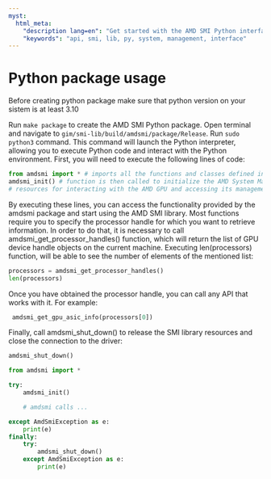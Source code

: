 ```yaml
---
myst:
  html_meta:
    "description lang=en": "Get started with the AMD SMI Python interface."
    "keywords": "api, smi, lib, py, system, management, interface"
---
```


# Python package usage

Before creating python package make sure that python version on your sistem is at least 3.10

Run ```make package``` to create the AMD SMI Python package.
Open terminal and navigate to ```gim/smi-lib/build/amdsmi/package/Release```.
Run ```sudo python3``` command. This command will launch the Python interpreter, allowing you to execute Python code and interact with the Python environment.
First, you will need to execute the following lines of code:
```python
from amdsmi import * # imports all the functions and classes defined in the amdsmi package, allowing you to use them directly without specifying the package name.
amdsmi_init() # function is then called to initialize the AMD System Management Interface (SMI) library. This function sets up the necessary environment and
# resources for interacting with the AMD GPU and accessing its management information.
```
By executing these lines, you can access the functionality provided by the amdsmi package and start using the AMD SMI library.
Most functions require you to specify the processor handle for which you want to retrieve information. In order to do that, it is necessary to call amdsmi_get_processor_handles() function, which will return the list of GPU device handle objects on the current machine. Executing len(processors) function, will be able to see the number of elements of the mentioned list:
```python
processors = amdsmi_get_processor_handles()
len(processors)
```
Once you have obtained the processor handle, you can call any API that works with it. For example:
```python
 amdsmi_get_gpu_asic_info(processors[0])
```
Finally, call amdsmi_shut_down() to release the SMI library resources and close the connection to the driver:
```python
amdsmi_shut_down()
```
```python
from amdsmi import *

try:
    amdsmi_init()

    # amdsmi calls ...

except AmdSmiException as e:
    print(e)
finally:
    try:
        amdsmi_shut_down()
    except AmdSmiException as e:
        print(e)
```
